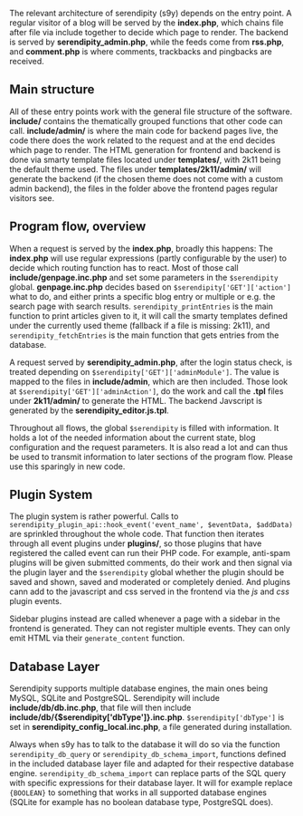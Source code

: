 The relevant architecture of serendipity (s9y) depends on the entry point. A regular visitor of a blog will be served by the **index.php**, which chains file after file via include together to decide which page to render. The backend is served by **serendipity_admin.php**, while the feeds come from **rss.php**, and **comment.php** is where comments, trackbacks and pingbacks are received.

## Main structure

All of these entry points work with the general file structure of the software. **include/** contains the thematically grouped functions that other code can call. **include/admin/** is where the main code for backend pages live, the code there does the work related to the request and at the end decides which page to render. The HTML generation for frontend and backend is done via smarty template files located under **templates/**, with 2k11 being the default theme used. The files under **templates/2k11/admin/** will generate the backend (if the chosen theme does not come with a custom admin backend), the files in the folder above the frontend pages regular visitors see.

## Program flow, overview

When a request is served by the **index.php**, broadly this happens: The **index.php** will use regular expressions (partly configurable by the user) to decide which routing function has to react. Most of those call **include/genpage.inc.php** and set some parameters in the `$serendipity` global. **genpage.inc.php** decides based on `$serendipity['GET']['action']` what to do, and either prints a specific blog entry or multiple or e.g. the search page with search results. `serendipity_printEntries` is the main function to print articles given to it, it will call the smarty templates defined under the currently used theme (fallback if a file is missing: 2k11), and `serendipity_fetchEntries` is the main function that gets entries from the database.

A request served by **serendipity_admin.php**, after the login status check, is treated depending on `$serendipity['GET']['adminModule']`. The value is mapped to the files in **include/admin**, which are then included. Those look at `$serendipity['GET']['adminAction']`, do the work and call the **.tpl** files under **2k11/admin/** to generate the HTML. The backend Javscript is generated by the **serendipity_editor.js.tpl**.

Throughout all flows, the global `$serendipity` is filled with information. It holds a lot of the needed information about the current state, blog configuration and the request parameters. It is also read a lot and can thus be used to transmit information to later sections of the program flow. Please use this sparingly in new code.
 
## Plugin System

The plugin system is rather powerful. Calls to `serendipity_plugin_api::hook_event('event_name', $eventData, $addData)` are sprinkled throughout the whole code. That function then iterates through all event plugins under **plugins/**, so those plugins that have registered the called event can run their PHP code. For example, anti-spam plugins will be given submitted comments, do their work and then signal via the plugin layer and the `$serendipity` global whether the plugin should be saved and shown, saved and moderated or completely denied. And plugins cann add to the javascript and css served in the frontend via the *js* and *css* plugin events.

Sidebar plugins instead are called whenever a page with a sidebar in the frontend is generated. They can not register multiple events. They can only emit HTML via their `generate_content` function.

## Database Layer

Serendipity supports multiple database engines, the main ones being MySQL, SQLite and PostgreSQL. Serendipity will include **include/db/db.inc.php**, that file will then include **include/db/{$serendipity['dbType']}.inc.php**. `$serendipity['dbType']` is set in **serendipity_config_local.inc.php**, a file generated during installation.

Always when s9y has to talk to the database it will do so via the function `serendipity_db_query` or `serendipity_db_schema_import`, functions defined in the included database layer file and adapted for their respective database engine. `serendipity_db_schema_import` can replace parts of the SQL query with specific expressions for their database layer. It will for example replace `{BOOLEAN}` to something that works in all supported database engines (SQLite for example has no boolean database type, PostgreSQL does).

